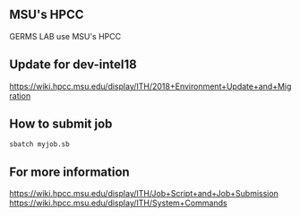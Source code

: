 ## MSU's HPCC
GERMS LAB use MSU's HPCC

## Update for dev-intel18
https://wiki.hpcc.msu.edu/display/ITH/2018+Environment+Update+and+Migration

## How to submit job
```
sbatch myjob.sb
```

## For more information
https://wiki.hpcc.msu.edu/display/ITH/Job+Script+and+Job+Submission
https://wiki.hpcc.msu.edu/display/ITH/System+Commands



